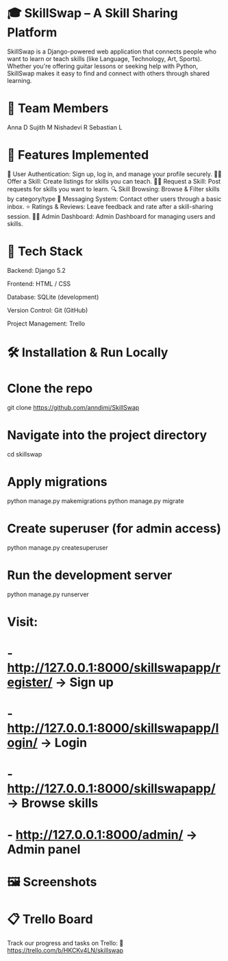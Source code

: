 # 🎓 SkillSwap – A Skill Sharing Platform
SkillSwap is a Django-powered web application that connects people who want to learn or teach skills (like Language, Technology, Art, Sports). Whether you're offering guitar lessons or seeking help with Python, SkillSwap makes it easy to find and connect with others through shared learning.

# 👥 Team Members
Anna D
Sujith M
Nishadevi R
Sebastian L

# 🚀 Features Implemented
🔐 User Authentication: Sign up, log in, and manage your profile securely.
🧑‍🏫 Offer a Skill: Create listings for skills you can teach.
🙋‍♀️ Request a Skill: Post requests for skills you want to learn.
🔍 Skill Browsing: Browse & Filter skills by category/type
💬 Messaging System: Contact other users through a basic inbox.
⭐ Ratings & Reviews: Leave feedback and rate after a skill-sharing session.
🧑‍💻 Admin Dashboard: Admin Dashboard for managing users and skills.

# 🧰 Tech Stack
Backend: Django 5.2

Frontend: HTML / CSS

Database: SQLite (development)

Version Control: Git (GitHub)

Project Management: Trello

# 🛠️ Installation & Run Locally

# Clone the repo
git clone https://github.com/anndimi/SkillSwap

# Navigate into the project directory
cd skillswap

# Apply migrations
python manage.py makemigrations
python manage.py migrate

# Create superuser (for admin access)
python manage.py createsuperuser

# Run the development server
python manage.py runserver

# Visit:
# - http://127.0.0.1:8000/skillswapapp/register/  → Sign up
# - http://127.0.0.1:8000/skillswapapp/login/     → Login
# - http://127.0.0.1:8000/skillswapapp/           → Browse skills
# - http://127.0.0.1:8000/admin/                 → Admin panel


# 🖼️ Screenshots




# 📋 Trello Board
Track our progress and tasks on Trello: 🔗 https://trello.com/b/HKCKv4LN/skillswap



